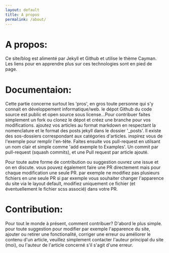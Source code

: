 ```yaml
---
layout: default
title: A propos
permalink: /about/
---
```


# A propos:

Ce site/blog est alimenté par Jekyll et Github et utilise le thème Cayman. Les liens pour en apprendre plus sur ces technologies sont en pied de page.

# Documentaion:
Cette partie concerne surtout les 'pros', en gros toute personne qui s'y connait en développement informatique/web.
le dépot Github du code source est public et open source sous license...Pour contribuer faites simplement un fork
ou clonez le dépot et créez une branche pour vos modifications. ajoutez vos articles au format markdown en respectant
la nomenclature et le format des posts jekyll dans le dossier '_posts'. Il existe des sos-dossiers correspondant aux catégories d'articles. inspirez vous de l'exemple pour remplir l'en-tête. Faites ensuite vos pull-request en utilsant
un nom clair et simple comme 'add exemple to Examples'. Un commit par pull-request (squash commits), et une Pull request
par article ajouté.

Pour toute autre forme de contribution ou suggestion ouvrez une issue et on en discute. vous pouvez également faire une
PR directement mais pour chaque modification une seule PR. par exemple ne modifiez pas plusieurs fichiers en une seule PR
si par exemple vous souhaiter changer l'apparence du site via le layout default, modifiez uniquement ce fichier (et éventuellement le fichier scss associé) dans votre PR.

# Contribution:
Pour tout le monde à présent, comment contribuer? D'abord le plus simple. pour toute suggestion pour modifier
par exemple l'apparence du site, ajouter ou retirer une fonctionalité, corriger une erreur ou améliorer le contenu d'un article, veuillez simplement contacter l'auteur principal du site (moi), ou l'auteur de l'article concerné s'il s'agit
d'une erreur.  
